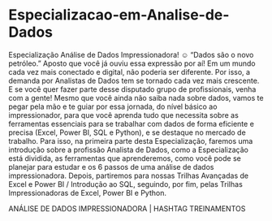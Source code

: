# Especializacao-em-Analise-de-Dados

Especialização Análise de Dados Impressionadora! ☺
“Dados são o novo petróleo.” Aposto que você já ouviu essa expressão por aí! Em um mundo cada vez mais conectado e
digital, não poderia ser diferente. Por isso, a demanda por Analistas de Dados tem se tornado cada vez mais crescente. E se
você quer fazer parte desse disputado grupo de profissionais, venha com a gente!
Mesmo que você ainda não saiba nada sobre dados, vamos te pegar pela mão e te guiar por essa jornada, do nível básico ao
impressionador, para que você aprenda tudo que necessita sobre as ferramentas essenciais para se trabalhar com dados de
forma eficiente e precisa (Excel, Power BI, SQL e Python), e se destaque no mercado de trabalho.
Para isso, na primeira parte desta Especialização, faremos uma introdução sobre a profissão Analista de Dados, como a
Especialização está dividida, as ferramentas que aprenderemos, como você pode se planejar para estudar e os 6 passos de
uma análise de dados impressionadora. Depois, partiremos para nossas Trilhas Avançadas de Excel e Power BI / Introdução
ao SQL, seguindo, por fim, pelas Trilhas Impressionadoras de Excel, Power BI e Python.

ANÁLISE DE DADOS IMPRESSIONADORA | HASHTAG TREINAMENTOS
